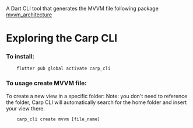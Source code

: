 A Dart CLI tool that generates the MVVM file following package [mvvm_architecture](https://pub.dev/packages/mvvm_architecture)

# Exploring the Carp CLI

### To install:

```shell
    flutter pub global activate carp_cli
```

### To usage create MVVM file:

To create a new view in a specific folder:
Note: you don't need to reference the folder, Carp CLI will automatically search for the home folder and insert your view there.

```shell
    carp_cli create mvvm [file_name]
```
